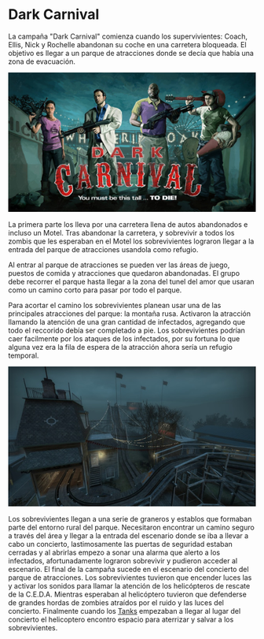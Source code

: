 # Dark Carnival

La campaña "Dark Carnival" comienza cuando los supervivientes: Coach, Ellis, Nick y Rochelle abandonan su coche en una carretera bloqueada. El objetivo es llegar a un parque de atracciones donde se decía que había una zona de evacuación. 

![Poster](/Img/Campain/Dark-Carnival-Poster.jpg)

La primera parte los lleva por una carretera llena de autos abandonados e incluso un Motel. Tras abandonar la carretera, y sobrevivir a todos los zombis que les esperaban en el Motel los sobrevivientes lograron llegar a la entrada del parque de atracciones usandola como refugio.

Al entrar al parque de atracciones se pueden ver las áreas de juego, puestos de comida y atracciones que quedaron abandonadas. El grupo debe recorrer el parque hasta llegar a la zona del tunel del amor que usaran como un camino corto para pasar por todo el parque.

Para acortar el camino los sobrevivientes planean usar una de las principales atracciones del parque: la montaña rusa. Activaron la atracción llamando la atención de una gran cantidad de infectados, agregando que todo el reccorido debía ser completado a pie. Los sobrevivientes podrían caer facilmente por los ataques de los infectados, por su fortuna lo que alguna vez era la fila de espera de la atracción ahora sería un refugio temporal.

![Coaster](/Img/Campain/Dark-Carnival-Roller.jpeg)

Los sobrevivientes llegan a una serie de graneros y establos que formaban parte del entorno rural del parque. Necesitaron encontrar un camino seguro a través del área y llegar a la entrada del escenario donde se iba a llevar a cabo un concierto, lastimosamente las puertas de seguridad estaban cerradas y al abrirlas empezo a sonar una alarma que alerto a los infectados, afortunadamente lograron sobrevivir y pudieron acceder al escenario. El final de la campaña sucede en el escenario del concierto del parque de atracciones. Los sobrevivientes tuvieron que encender luces las y activar los sonidos para llamar la atención de los helicópteros de rescate de la C.E.D.A. Mientras esperaban al helicóptero tuvieron que defenderse de grandes hordas de zombies atraídos por el ruido y las luces del concierto. Finalmente cuando los [Tanks](/blog/Tank.md) empezaban a llegar al lugar del concierto el helicoptero encontro espacio para aterrizar y salvar a los sobrevivientes.

